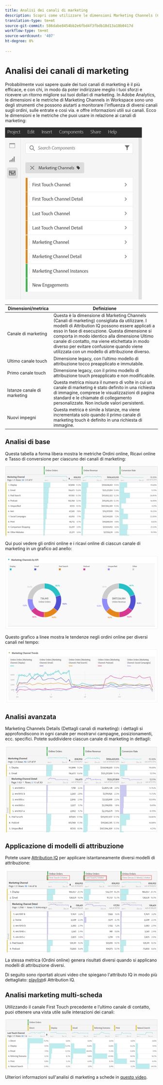 ```yaml
---
title: Analisi dei canali di marketing
description: Scopri come utilizzare le dimensioni Marketing Channels (Canali di marketing) in Workspace.
translation-type: tm+mt
source-git-commit: 586dabe8454bb2e6fbd4f3fbdb18d13a18b0417d
workflow-type: tm+mt
source-wordcount: '407'
ht-degree: 0%

---
```



# Analisi dei canali di marketing

Probabilmente vuoi sapere quale dei tuoi canali di marketing è il più efficace, e con chi, in modo da poter indirizzare meglio i tuoi sforzi e ricevere un ritorno migliore sui tuoi dollari di marketing. In Adobe Analytics, le dimensioni e le metriche di Marketing Channels in Workspace sono uno degli strumenti che possono aiutarti a monitorare l&#39;influenza di diversi canali sugli ordini, sulle entrate e così via. e offre informazioni utili sui canali. Ecco le dimensioni e le metriche che puoi usare in relazione ai canali di marketing:

![](assets/mc-dims.png)

| Dimensioni/metrica | Definizione |
|---|---|
| Canale di marketing | Questa è la dimensione di Marketing Channels (Canali di marketing) consigliata da utilizzare. I modelli di Attribution IQ possono essere applicati a esso in fase di esecuzione. Questa dimensione si comporta in modo identico alla dimensione Ultimo canale di contatto, ma viene etichettata in modo diverso per evitare confusione quando viene utilizzata con un modello di attribuzione diverso. |
| Ultimo canale touch | Dimensione legacy, con l’ultimo modello di attribuzione tocco preapplicato e immutabile. |
| Primo canale touch | Dimensione legacy, con il primo modello di attribuzione touch preapplicato e non modificabile. |
| Istanze canale di marketing | Questa metrica misura il numero di volte in cui un canale di marketing è stato definito in una richiesta di immagine, comprese le visualizzazioni di pagina standard e le chiamate di collegamento personalizzate. Non include valori persistenti. |
| Nuovi impegni | Questa metrica è simile a Istanze, ma viene incrementata solo quando il primo canale di marketing touch è definito in una richiesta di immagine. |

## Analisi di base

Questa tabella a forma libera mostra le metriche Ordini online, Ricavi online e Tasso di conversione per ciascuno dei canali di marketing:

![](assets/mc-viz1.png)

Qui puoi vedere gli ordini online e i ricavi online di ciascun canale di marketing in un grafico ad anello:

![](assets/mc-viz2.png)

Questo grafico a linee mostra le tendenze negli ordini online per diversi canali nel tempo:

![](assets/mc-viz3.png)

## Analisi avanzata

Marketing Channels Details (Dettagli canali di marketing): i dettagli si approfondiscono in ogni canale per mostrarvi campagne, posizionamenti, ecc. specifici. Potete suddividere ciascun canale di marketing in dettagli:

![](assets/mc-viz4.png)

## Applicazione di modelli di attribuzione

Potete usare [Attribution IQ](https://docs.adobe.com/content/help/en/analytics/analyze/analysis-workspace/panels/attribution/use-attribution.html) per applicare istantaneamente diversi modelli di attribuzione:

![](assets/mc-viz5.png)

La stessa metrica (Ordini online) genera risultati diversi quando si applicano modelli di attribuzione diversi.

Di seguito sono riportati alcuni video che spiegano l&#39;attributo IQ in modo più dettagliato: [playlist](https://www.youtube.com/playlist?list=PL2tCx83mn7GuDzYEZ8jQlaScruZr3tBTR)di Attribution IQ.

## Analisi marketing multi-scheda

Utilizzando il canale First Touch precedente e l’ultimo canale di contatto, puoi ottenere una vista utile sulle interazioni dei canali:

![](assets/mc-viz6.png)

Ulteriori informazioni sull&#39;analisi di marketing a schede in [questo video](https://www.youtube.com/watch?v=M3EOdONa-3E).
